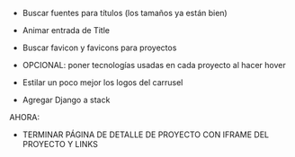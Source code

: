- Buscar fuentes para títulos (los tamaños ya están bien)
- Animar entrada de Title
- Buscar favicon y favicons para proyectos

- OPCIONAL: poner tecnologías usadas en cada proyecto al hacer hover

- Estilar un poco mejor los logos del carrusel

- Agregar Django a stack


AHORA:
- TERMINAR PÁGINA DE DETALLE DE PROYECTO CON IFRAME DEL PROYECTO Y LINKS